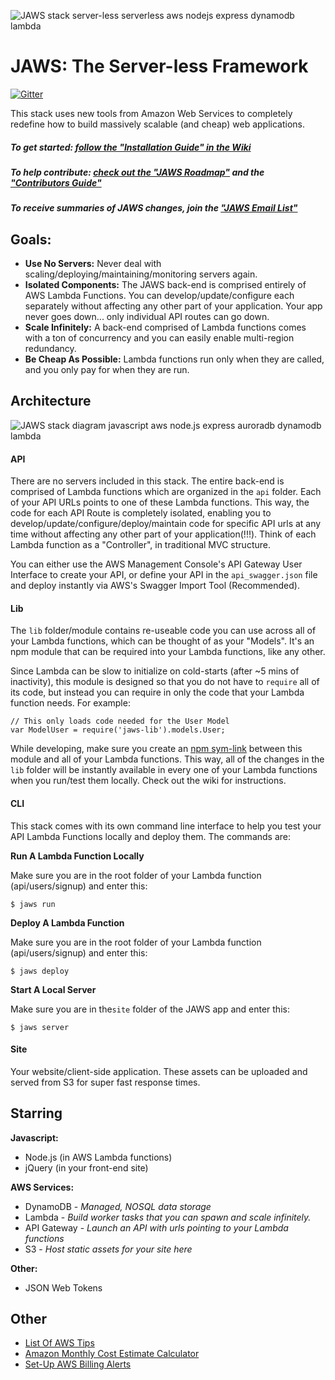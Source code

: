 ![JAWS stack server-less serverless aws nodejs express  dynamodb lambda](https://servant-assets.s3.amazonaws.com/img/jaws_logo_v1.png)

JAWS: The Server-less Framework
=================================

[![Gitter](https://badges.gitter.im/Join%20Chat.svg)](https://gitter.im/jaws-stack/JAWS?utm_source=badge&utm_medium=badge&utm_campaign=pr-badge)

This stack uses new tools from Amazon Web Services to completely redefine how to build massively scalable (and cheap) web applications.

##### To get started: [follow the "Installation Guide" in the Wiki](https://github.com/servant-app/JAWS/wiki/JAWS-Installation)
##### To help contribute: [check out the "JAWS Roadmap"](https://trello.com/b/tYOrT6nA/jaws-roadmap) and the ["Contributors Guide"](https://github.com/jaws-stack/JAWS/blob/master/CONTRIBUTING.md)
##### To receive summaries of JAWS changes, join the ["JAWS Email List"](http://eepurl.com/bvz5Nj)

## Goals:

 - **Use No Servers:** Never deal with scaling/deploying/maintaining/monitoring servers again.
 -  **Isolated Components:** The JAWS back-end is comprised entirely of AWS Lambda Functions.  You can develop/update/configure each separately without affecting any other part of your application.  Your app never goes down...  only individual API routes can go down.
 - **Scale Infinitely:**  A back-end comprised of Lambda functions comes with a ton of concurrency and you can easily enable multi-region redundancy.
 - **Be Cheap As Possible:**  Lambda functions run only when they are called, and you only pay for when they are run.


## Architecture

![JAWS stack diagram javascript aws node.js express auroradb dynamodb lambda](https://github.com/servant-app/JAWS/blob/master/site/public/img/jaws_diagram_javascript_aws.png)

#### API
There are no servers included in this stack.  The entire back-end is comprised of Lambda functions which are organized in the `api` folder.  Each of your API URLs points to one of these Lambda functions.  This way, the code for each API Route is completely isolated, enabling you to develop/update/configure/deploy/maintain code for specific API urls at any time without affecting any other part of your application(!!!).  Think of each Lambda function as a "Controller", in traditional MVC structure.

You can either use the AWS Management Console's API Gateway User Interface to create your API, or define your API in the `api_swagger.json` file and deploy instantly via AWS's Swagger Import Tool (Recommended).

#### Lib
The `lib` folder/module contains re-useable code you can use across all of your Lambda functions, which can be thought of as your "Models".  It's an npm module that can be required into your Lambda functions, like any other.

Since Lambda can be slow to initialize on cold-starts (after ~5 mins of inactivity), this module is designed so that you do not have to `require` all of its code, but instead you can require in only the code that your Lambda function needs.  For example:

    // This only loads code needed for the User Model
    var ModelUser = require('jaws-lib').models.User;

While developing, make sure you create an [npm sym-link](https://egghead.io/lessons/node-js-using-npm-link-to-use-node-modules-that-are-in-progress) between this module and all of your Lambda functions.  This way, all of the changes in the `lib` folder will be instantly available in every one of your Lambda functions when you run/test them locally.  Check out the wiki for instructions.


#### CLI
This stack comes with its own command line interface to help you test your API Lambda Functions locally and deploy them.  The commands are:

**Run A Lambda Function Locally**

Make sure you are in the root folder of your Lambda function (api/users/signup) and enter this:

    $ jaws run

**Deploy A Lambda Function**

Make sure you are in the root folder of your Lambda function (api/users/signup) and enter this:

    $ jaws deploy

**Start A Local Server**

Make sure you are in the`site` folder of the JAWS app and enter this:

    $ jaws server


#### Site
Your website/client-side application.  These assets can be uploaded and served from S3 for super fast response times.


## Starring

**Javascript:**
- Node.js (in AWS Lambda functions)
- jQuery (in your front-end site)

**AWS Services:**
- DynamoDB - *Managed, NOSQL data storage*
- Lambda - *Build worker tasks that you can spawn and scale infinitely.*
- API Gateway - *Launch an API with urls pointing to your Lambda functions*
- S3 - *Host static assets for your site here*

**Other:**
- JSON Web Tokens



## Other
*  [List Of AWS Tips](https://wblinks.com/notes/aws-tips-i-wish-id-known-before-i-started/)
* [Amazon Monthly Cost Estimate Calculator](http://calculator.s3.amazonaws.com/index.html)
* [Set-Up AWS Billing Alerts](http://docs.aws.amazon.com/awsaccountbilling/latest/aboutv2/monitor-charges.html)
